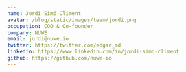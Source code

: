 ```yaml
---
name: Jordi Simó Climent
avatar: /blog/static/images/team/jordi.png
occupation: COO & Co-founder
company: NUWE
email: jordi@nuwe.io
twitter: https://twitter.com/edgar_md
linkedin: https://www.linkedin.com/in/jordi-simo-climent
github: https://github.com/nuwe-io
---
```


